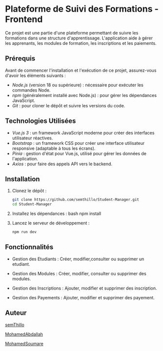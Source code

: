 # Plateforme de Suivi des Formations - Frontend

Ce projet est une partie d'une plateforme permettant de suivre les formations dans une structure d'apprentissage. L'application aide à gérer les apprenants, les modules de formation, les inscriptions et les paiements.

## Prérequis

Avant de commencer l'installation et l'exécution de ce projet, assurez-vous d'avoir les éléments suivants :

- _Node.js_ (version 18 ou supérieure) : nécessaire pour exécuter les commandes Node.
- _npm_ (généralement installé avec Node.js) : pour gérer les dépendances JavaScript.
- _Git_ : pour cloner le dépôt et suivre les versions du code.

## Technologies Utilisées

- _Vue.js 3_ : un framework JavaScript moderne pour créer des interfaces utilisateur réactives.
- _Bootstrap_ : un framework CSS pour créer une interface utilisateur responsive (adaptable à tous les écrans).
- _Pinia_ : gestion d'état pour Vue.js, utilisé pour gérer les données de l'application.
- _Axios_ : pour faire des appels API vers le backend.

## Installation

1. Clonez le dépôt :

   ```bash
   git clone https://github.com/semthillo/Student-Manager.git
   cd Student-Manager
   ```

2. Installez les dépendances :
   bash
   npm install
3. Lancez le serveur de développement :

   ```bash
   npm run dev
   ```

## Fonctionnalités

- Gestion des Etudiants : Créer, modifier,consulter ou supprimer un etudiant.

- Gestion des Modules : Créer, modifier, consulter ou supprimer des modules.

- Gestion des Inscriptions : Ajouter, modifier et supprimer des inscription.

- Gestion des Payements : Ajouter, modifier et supprimer des payement.

## Auteur

[semThillo](https://github.com/semthillo)

[MohamedAbdallah](https://github.com/Mohamed11abdallah)

[MohamedSoumare](https://github.com/MohamedSoumare)